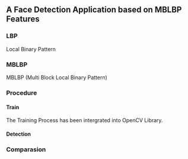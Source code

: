 ## A Face Detection Application based on MBLBP Features


### LBP

Local Binary Pattern 

### MBLBP

MBLBP (Multi Block Local Binary Pattern) 

### Procedure

#### Train 

The Training Process has been intergrated into OpenCV Library.

#### Detection



### Comparasion